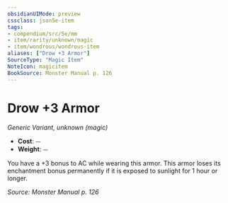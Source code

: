 ```yaml
---
obsidianUIMode: preview
cssclass: json5e-item
tags:
- compendium/src/5e/mm
- item/rarity/unknown/magic
- item/wondrous/wondrous-item
aliases: ["Drow +3 Armor"]
SourceType: "Magic Item"
NoteIcon: magicitem
BookSource: Monster Manual p. 126
---
```

# Drow +3 Armor
*Generic Variant, unknown (magic)*  

- **Cost**: ⏤
- **Weight**: ⏤

You have a +3 bonus to AC while wearing this armor. This armor loses its enchantment bonus permanently if it is exposed to sunlight for 1 hour or longer.

*Source: Monster Manual p. 126*